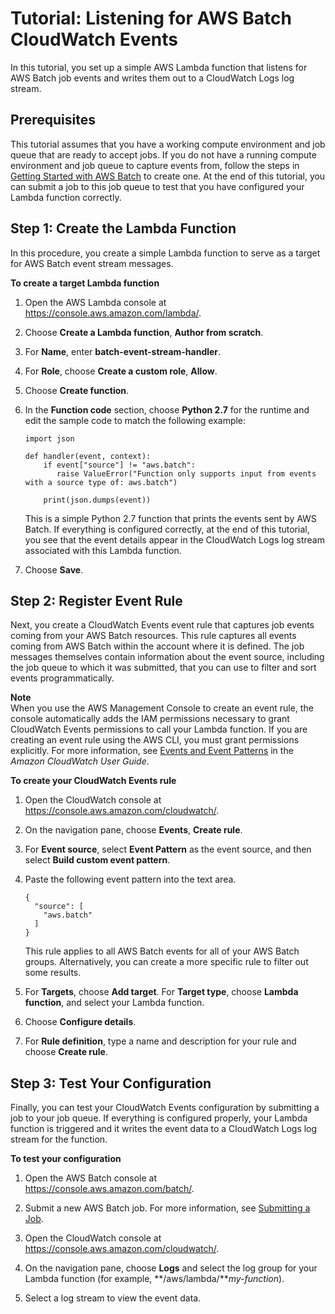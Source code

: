 # Tutorial: Listening for AWS Batch CloudWatch Events<a name="batch_cwet"></a>

In this tutorial, you set up a simple AWS Lambda function that listens for AWS Batch job events and writes them out to a CloudWatch Logs log stream\.

## Prerequisites<a name="cwet_prereqs"></a>

This tutorial assumes that you have a working compute environment and job queue that are ready to accept jobs\. If you do not have a running compute environment and job queue to capture events from, follow the steps in [Getting Started with AWS Batch](Batch_GetStarted.md) to create one\. At the end of this tutorial, you can submit a job to this job queue to test that you have configured your Lambda function correctly\. 

## Step 1: Create the Lambda Function<a name="cwet_create_lam"></a>

 In this procedure, you create a simple Lambda function to serve as a target for AWS Batch event stream messages\. 

**To create a target Lambda function**

1. Open the AWS Lambda console at [https://console\.aws\.amazon\.com/lambda/](https://console.aws.amazon.com/lambda/)\.

1. Choose **Create a Lambda function**, **Author from scratch**\. 

1. For **Name**, enter **batch\-event\-stream\-handler**\.

1. For **Role**, choose **Create a custom role**, **Allow**\.

1. Choose **Create function**\.

1. In the **Function code** section, choose **Python 2\.7** for the runtime and edit the sample code to match the following example:

   ```
   import json
   
   def handler(event, context):
       if event["source"] != "aws.batch":
          raise ValueError("Function only supports input from events with a source type of: aws.batch")
          
       print(json.dumps(event))
   ```

   This is a simple Python 2\.7 function that prints the events sent by AWS Batch\. If everything is configured correctly, at the end of this tutorial, you see that the event details appear in the CloudWatch Logs log stream associated with this Lambda function\.

1. Choose **Save**\.

## Step 2: Register Event Rule<a name="cwet_register_event_rule"></a>

 Next, you create a CloudWatch Events event rule that captures job events coming from your AWS Batch resources\. This rule captures all events coming from AWS Batch within the account where it is defined\. The job messages themselves contain information about the event source, including the job queue to which it was submitted, that you can use to filter and sort events programmatically\. 

**Note**  
When you use the AWS Management Console to create an event rule, the console automatically adds the IAM permissions necessary to grant CloudWatch Events permissions to call your Lambda function\. If you are creating an event rule using the AWS CLI, you must grant permissions explicitly\. For more information, see [Events and Event Patterns](http://docs.aws.amazon.com/AmazonCloudWatch/latest/DeveloperGuide/CloudWatchEventsandEventPatterns.html) in the *Amazon CloudWatch User Guide*\.

**To create your CloudWatch Events rule**

1. Open the CloudWatch console at [https://console\.aws\.amazon\.com/cloudwatch/](https://console.aws.amazon.com/cloudwatch/)\.

1. On the navigation pane, choose **Events**, **Create rule**\.

1. For **Event source**, select **Event Pattern** as the event source, and then select **Build custom event pattern**\. 

1. Paste the following event pattern into the text area\.

   ```
   {
     "source": [
       "aws.batch"
     ]
   }
   ```

   This rule applies to all AWS Batch events for all of your AWS Batch groups\. Alternatively, you can create a more specific rule to filter out some results\.

1. For **Targets**, choose **Add target**\. For **Target type**, choose **Lambda function**, and select your Lambda function\.

1. Choose **Configure details**\.

1. For **Rule definition**, type a name and description for your rule and choose **Create rule**\.

## Step 3: Test Your Configuration<a name="cwet_test"></a>

 Finally, you can test your CloudWatch Events configuration by submitting a job to your job queue\. If everything is configured properly, your Lambda function is triggered and it writes the event data to a CloudWatch Logs log stream for the function\.

**To test your configuration**

1. Open the AWS Batch console at [https://console\.aws\.amazon\.com/batch/](https://console.aws.amazon.com/batch/)\.

1. Submit a new AWS Batch job\. For more information, see [Submitting a Job](submit_job.md)\.

1. Open the CloudWatch console at [https://console\.aws\.amazon\.com/cloudwatch/](https://console.aws.amazon.com/cloudwatch/)\.

1. On the navigation pane, choose **Logs** and select the log group for your Lambda function \(for example, **/aws/lambda/***my\-function*\)\.

1. Select a log stream to view the event data\. 